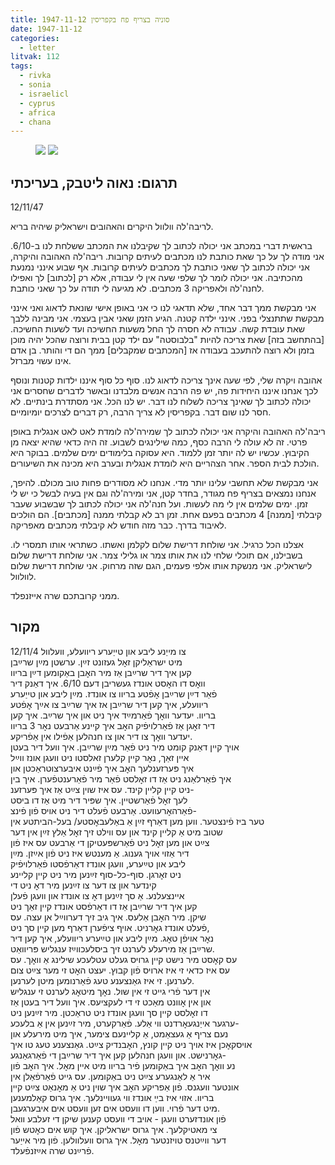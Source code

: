 ```yaml
---
title: סוניה בצריף פח בקפריסין 1947-11-12
date: 1947-11-12
categories:
  - letter
litvak: 112
tags:
  - rivka
  - sonia
  - israelicl
  - cyprus
  - africa
  - chana
---
```


<figure class="half">
    <a  href="/pupko-papers/assets/images/1947-11-12-sonia-1.jpg">
    <img src="/pupko-papers/assets/images/1947-11-12-sonia-1.jpg"></a>
    <a  href="/pupko-papers/assets/images/1947-11-12-sonia-2.jpg">
    <img src="/pupko-papers/assets/images/1947-11-12-sonia-2.jpg"></a>
</figure>

## תרגום: נאוה ליטבק, בעריכתי
12/11/47

לריבה'לה וולוול היקרים והאהובים וישראליק שיהיה בריא.

בראשית דברי במכתב אני יכולה לכתוב לך שקיבלנו את המכתב ששלחת לנו ב-6/10. אני מודה לך
על כך שאת כותבת לנו מכתבים לעיתים קרובות. ריבה'לה האהובה והיקרה, אני יכולה לכתוב לך
שאני כותבת לך מכתבים לעיתים קרובות. אף שבוע אינני נמנעת מהכתיבה.  אני יכולה לומר לך
שלפי שעה אין לי עבודה, אלא רק [לכתוב] לך ואפילו לחנה'לה ולאפריקה 3 מכתבים. לא מגיעה לי
תודה על כך שאני כותבת.

אני מבקשת ממך דבר אחד, שלא תדאגי לנו כי אני באופן אישי שונאת לדאוג ואני אינני מבקשת
שתתנצלי בפני. אינני ילדה קטנה. הגיע הזמן שאני אבין בעצמי. אני מבינה ללבך שאת עובדת
קשה. עבודה לא חסרה לך החל משעות החשיכה ועד לשעות החשיכה.
[בהתחשב בזה] שאת צריכה להיות "בלבוסטה" עם ילד קטן בבית ורוצה שהכל יהיה מוכן בזמן ולא
רוצה להתעכב בעבודה אז [המכתבים שמקבלים] ממך הם די והותר. בן אדם אינו עשוי מברזל.

אהובה ויקרה שלי, לפי שעה אינך צריכה לדאוג לנו. סוף כל סוף איננו ילדות קטנות ונוסף לכך אנחנו
איננו היחידות פה, יש פה הרבה אנשים מלבדנו ובאשר לדברים שחסרים אני יכולה לכתוב לך
שאינך צריכה לשלוח לנו דבר. יש לנו הכל. אני מסתדרת בינתיים. לא חסר לנו שום דבר. בקפריסין
לא צריך הרבה, רק דברים לצרכים יומיומיים.

ריבה'לה האהובה והיקרה אני יכולה לכתוב לך שמירה'לה לומדת לאט לאט אנגלית באופן פרטי.
זה לא עולה לי הרבה כסף, כמה שילינגים לשבוע.
זה היה כדאי שהיא יצאה מן הקיבוץ. עכשיו יש לה יותר זמן ללמוד. היא עסוקה בלימודים
ימים שלמים.
בבוקר היא הולכת לבית הספר. אחר הצהריים היא לומדת אנגלית ובערב היא מכינה את השיעורים.

אני מבקשת שלא תחשבי עלינו יותר מדי. אנחנו לא מסודרים פחות טוב מכולם. להיפך, אנחנו
נמצאים בצריף פח מגודר, בחדר קטן, אני ומירה'לה וגם אין בעיה לבשל כי יש לי זמן.
ימים שלמים אין לי מה לעשות. ועל חנה'לה אני יכולה לכתוב לך שבשבוע שעבר קיבלתי [ממנה] 4
מכתבים בפעם אחת. זמן רב לא קבלתי ממנה [מכתבים]. הם הולכים לאיבוד בדרך. כבר מזה חודש
לא קיבלתי מכתבים מאפריקה.

אצלנו הכל כרגיל. אני שולחת דרישת שלום לקלמן ואשתו. כשתראי אותו תמסרי לו.
בשבילנו, אם תוכלי שלחי לנו את אותו צמר או גלילי צמר. אני שולחת דרישת שלום לישראליק. אני
מנשקת אותו אלפי פעמים, הגם שזה מרחוק. אני שולחת דרישת שלום לוולוול.

ממני קרובתכם שרה אייזנפלד.


## מקור
12/11/4  צו מייַנע ליבע און טייַערע ריוועלע, וועלוול  
מיט ישראַליקן זאׇל געזונט זײַן. ערשטן מײַן שרײַבן  
קען איך דיר שרײַבן אַז מיר האׇבן באַקומען דײַן בריוו  
וואׇס דו האׇסט אונדז געשריבן דעם 6/10. איך דאַנק דיר  
פֿאַר דײַן שרײַבן אׇפֿטע בריוו צו אונדז. מײַן ליבע און טייַערע  
ריוועלע, איך קען דיר שרײַבן אז איך שרײַב צו אײַך אׇפֿטע  
בריוו. יעדער וואׇך פֿאַרמײַד איך ניט און איך שרײַב. איך קען  
דיר זאׇגן אַז פֿאַרלויפֿיק האׇב איך קיינע אַרבעט נאׇר 3 בריוו  
יעדער וואׇך צו דיר און צו חנהלען אַפֿילו אין אַפֿריקע.  
אויך קיין דאַנק קומט מיר ניט פֿאַר מײַן שרײַבן. איך וועל דיר בעטן  
איין זאַך, נאׇר קיין קלערן זאלסטו ניט וועגן אונז ווײַל  
איך פּערזענלעך האׇב איך פֿײַנט איבערצוטראַכטן און  
איך פֿאַרלאַנג ניט אַז דו זאׇלסט פֿאַר מיר פֿאַרענטפֿערן.  איך בין  
ניט קיין קליין קינד. עס איז שוין צײַט אַז איך פּערזענ-  
לעך זאׇל פֿאַרשטיין. איך שפּיר דיר מיט אַז דו ביסט  
פֿאַרהאׇרעוועט. אַרבעט פֿעלט דיר ניט אויס פֿון פֿינצ-  
טער ביז פֿינצטער. ווען מען דאַרף זײַן אַ באַלעבאׇסטע/ בעל-הביתטע אין  
שטוב מיט אַ קליין קינד און עס ווילט זיך זאׇל אַלץ זײַן אין דער  
צײַט און מען זאׇל ניט פֿאַרשפּעטיקן די אַרבעט עס איז פֿון  
דיר אַזוי אויך גענוג. אַ מענטש איז ניט פֿון אײַזן. מײַן  
ליבע און טײַערע, וועגן אונדז דאַרפֿסטו פֿאַרלויפֿיק  
ניט זאׇרגן. סוף-כל-סוף זײַנען מיר ניט קיין קליינע  
קינדער און צו דער צו זײַנען מיר דאׇ ניט די  
איינצעלנע. אַ סך זײַנען דאׇ צו אונדז און וועגן פֿעלן  
קען איך דיר שרײַבן אַז דו דאַרפֿסט אונדז קיין זאַך ניט  
שיקן. מיר האׇבן אַלעס. איך גיב זיך דערווײַל אן עצה. עס  
פֿעלט אונדז גאׇרניט. אויף ציפֿערן דאַרף מען קיין סך ניט,  
נאׇר אויפֿן טאׇג. מײַן ליבע און טײַערע ריוועלע, איך קען דיר  
שרײַבן אַז מירעלע לערנט זיך ביסלעכווײַז ענגליש פּריוואַט.  
עס קאׇסט מיר נישט קיין גרויס געלט עטלעכע שילינג אַ וואׇך. עס  
עס איז כדאי זי איז ארויס פֿון קבוץ. יעצט האׇט זי מער צײַט צום  
לערנען. זי איז גאַנצענע טעג פֿאַרנומען מיטן לערנען.  
אין דער פֿרי גייט זי אין שול. נאׇך מיטאׇג לערנט זי ענגליש  
און אין אׇוונט מאַכט זי די לעקציעס. איך וועל דיר בעטן אַז  
דו זאׇלסט קיין סך וועגן אונדז ניט טראַכטן. מיר זײַנען ניט  
ערגער אייַנגעאׇרדנט ווי אַלע. פֿאַרקערט, מיר זײַנען אין אַ בלעכע-  
נעם צריף אַ געצאַמט, אַ קליינעם צימער, איך מיט מירעלע און  
אויסקאׇכן איז אויך ניט קיין קונץ, האׇבנדיק צײַט. גאַנצענע טעג טו איך  
גאׇרנישט. און וועגן חנהלען קען איך דיר שרײַבן די פֿאַרגאַנגע-  
נע וואׇך האׇב איך באַקומען פֿיר בריוו מיט איין מאׇל. איך האׇב פֿון  
איר אַ לאַנגערע צײַט ניט באַקומען. עס גייט פֿאַרפֿאַלן אין  
אונטער וועגנס. פֿון אַפריקע האׇב איך שוין ניט אַ מאׇנאַט צײַט קיין  
בריוו. אזוי איז בײַ אונדז ווי געוויינלעך. איך גרוס קאַלמענען  
מיט דער פֿרוי. ווען דו וועסט אים זען וועסט אים איבערגעבן.  
פֿון אונדזערט וועגן - אויב די וועסט קענען שיקן די זעלבע וואל  
צי מאטיקלעך. איך גרוס ישראליקן. איך קוש אים כאׇטש פֿון  
דער ווײַטנס טויזנטער מאׇל. איך גרוס וועלוולען. פֿון מיר אייַער  
פֿרײַנט שרה אײַזנפֿעלד.  

